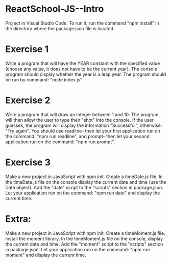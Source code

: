 # ReactSchool-JS--Intro
Project in Visual Studio Code. To run it, run the command "npm install" in the directory where the package.json file is located. 
# Exercise 1
Write a program that will have the YEAR constant with the specified value (choose any value, it does not have to be the current year). The console program should display whether the year is a leap year. The program should be run by command: "node index.js".
# Exercise 2
Write a program that will draw an integer between 1 and 10. The program will then allow the user to type their "shot" into the console. If the user guesses, the program will display the information "Successful", otherwise: "Try again". You should use readline- then let your first application run on the command: "npm run readline", and prompt- then let your second application run on the command: "npm run prompt".
# Exercise 3
Make a new project in JavaScript with npm init.
Create a timeDate.js file.
In the timeDate.js file on the console display the current date and time (use the Date object).
Add the "date" script to the "scripts" section in package.json.
Let your application run on the command: "npm run date" and display the current time.
# Extra: 
Make a new project in JavaScript with npm init.
Create a timeMoment.js file.
Install the moment library.
In the timeMoment.js file on the console, display the current date and time.
Add the "moment" script to the "scripts" section in package.json.
Let your application run on the command: "npm run moment" and display the current time.

 
